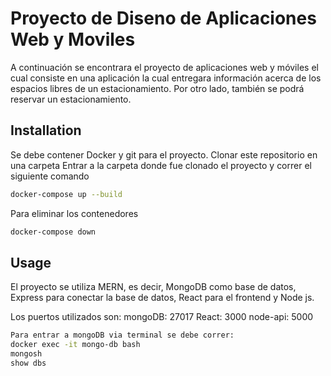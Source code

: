 # Proyecto de Diseno de Aplicaciones Web y Moviles

A continuación se encontrara el proyecto de aplicaciones web y móviles el cual consiste en una aplicación la cual entregara información acerca de los espacios libres de un estacionamiento. Por otro lado, también se podrá reservar un estacionamiento.

## Installation

Se debe contener Docker y git para el proyecto.
Clonar este repositorio en una carpeta
Entrar a la carpeta donde fue clonado el proyecto y correr el siguiente comando

```bash
docker-compose up --build
```

Para eliminar los contenedores
```bash
docker-compose down
```

## Usage

El proyecto se utiliza MERN, es decir, MongoDB como base de datos, Express para conectar la base de datos, React para el frontend y Node js.

Los puertos utilizados son:
mongoDB: 27017
React: 3000
node-api: 5000

```bash
Para entrar a mongoDB via terminal se debe correr:
docker exec -it mongo-db bash
mongosh
show dbs
```
